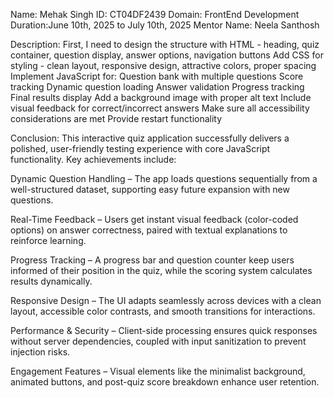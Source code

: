 Name: Mehak Singh
ID: CT04DF2439
Domain: FrontEnd Development 
Duration:June 10th, 2025 to July 10th, 2025
Mentor Name: Neela Santhosh 

Description: First, I need to design the structure with HTML - heading, quiz container, question display, answer options, navigation buttons
Add CSS for styling - clean layout, responsive design, attractive colors, proper spacing
Implement JavaScript for:
Question bank with multiple questions
Score tracking
Dynamic question loading
Answer validation
Progress tracking
Final results display
Add a background image with proper alt text
Include visual feedback for correct/incorrect answers
Make sure all accessibility considerations are met
Provide restart functionality

Conclusion: This interactive quiz application successfully delivers a polished, user-friendly testing experience with core JavaScript functionality. Key achievements include:

Dynamic Question Handling – The app loads questions sequentially from a well-structured dataset, supporting easy future expansion with new questions.

Real-Time Feedback – Users get instant visual feedback (color-coded options) on answer correctness, paired with textual explanations to reinforce learning.

Progress Tracking – A progress bar and question counter keep users informed of their position in the quiz, while the scoring system calculates results dynamically.

Responsive Design – The UI adapts seamlessly across devices with a clean layout, accessible color contrasts, and smooth transitions for interactions.

Performance & Security – Client-side processing ensures quick responses without server dependencies, coupled with input sanitization to prevent injection risks.

Engagement Features – Visual elements like the minimalist background, animated buttons, and post-quiz score breakdown enhance user retention.




